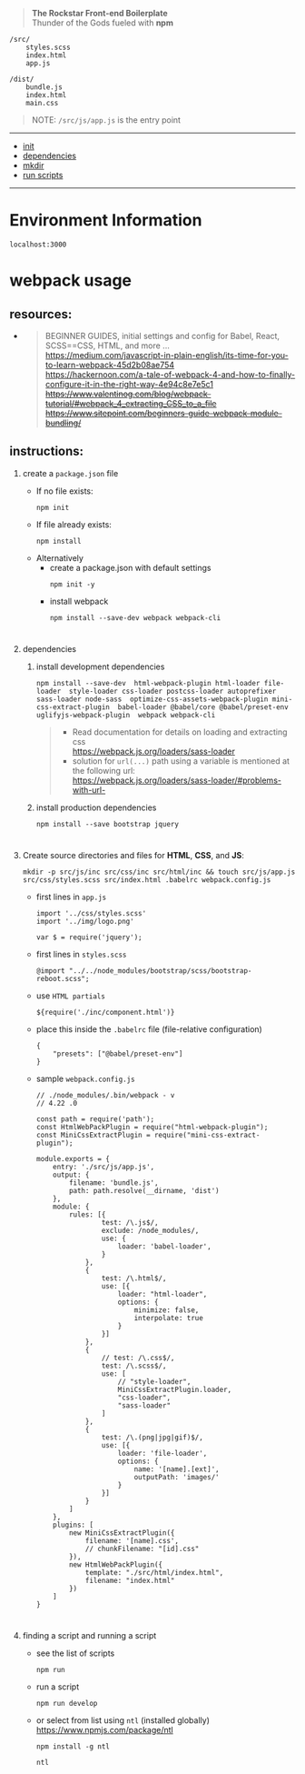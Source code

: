 > __The Rockstar Front-end Boilerplate__  
> Thunder of the Gods fueled with __npm__ 

```
/src/
    styles.scss
    index.html
    app.js

/dist/
    bundle.js
    index.html
    main.css
```
> NOTE: `/src/js/app.js` is the entry point   

___

- [init](#init)
- [dependencies](#dependencies)
- [mkdir](#directories)
- [run scripts](#run)




<a name="init"></a>   
___    

# Environment Information
```
localhost:3000
```

# webpack usage

## resources:  
- > BEGINNER GUIDES, initial settings and config for Babel, React, SCSS==CSS, HTML, and more ...    
    https://medium.com/javascript-in-plain-english/its-time-for-you-to-learn-webpack-45d2b08ae754    
    https://hackernoon.com/a-tale-of-webpack-4-and-how-to-finally-configure-it-in-the-right-way-4e94c8e7e5c1  
    ~~https://www.valentinog.com/blog/webpack-tutorial/#webpack_4_extracting_CSS_to_a_file~~  
    ~~https://www.sitepoint.com/beginners-guide-webpack-module-bundling/~~   


## instructions:  
1. create a `package.json` file  
    - If no file exists:
        ```
        npm init
        ```
    - If file already exists:
        ```
        npm install
        ```
    - Alternatively 
        - create a package.json with default settings  
            ```
            npm init -y
            ```
        - install webpack 
            ```
            npm install --save-dev webpack webpack-cli
            ```  

    <a name="dependencies"></a>   
    #
1. dependencies   
    1. install development dependencies   
        ```
        npm install --save-dev  html-webpack-plugin html-loader file-loader  style-loader css-loader postcss-loader autoprefixer  sass-loader node-sass  optimize-css-assets-webpack-plugin mini-css-extract-plugin  babel-loader @babel/core @babel/preset-env  uglifyjs-webpack-plugin  webpack webpack-cli
        ```   
        >- Read documentation for details on loading and extracting css    
        >   https://webpack.js.org/loaders/sass-loader   
        > - solution for `url(...)` path using a variable is mentioned at the following url:   
        >   https://webpack.js.org/loaders/sass-loader/#problems-with-url-    

    2. install production dependencies   
        ```
        npm install --save bootstrap jquery
        ```  

    <a name="directories"></a>   
    #
1. Create source directories and files for __HTML__, __CSS__, and __JS__:  
    ```
    mkdir -p src/js/inc src/css/inc src/html/inc && touch src/js/app.js src/css/styles.scss src/index.html .babelrc webpack.config.js 
    ```
    - first lines in `app.js`   
        ```
        import '../css/styles.scss'
        import '../img/logo.png'

        var $ = require('jquery');
        ``` 

    - first lines in `styles.scss`  
        ```
        @import "../../node_modules/bootstrap/scss/bootstrap-reboot.scss";
        ``` 

    - use `HTML partials`   
        ```
        ${require('./inc/component.html')}
        ```

    - place this inside the `.babelrc` file (file-relative configuration)  
        ```
        {
            "presets": ["@babel/preset-env"]
        }
        ```  

    - sample `webpack.config.js`    
        ```
        // ./node_modules/.bin/webpack - v
        // 4.22 .0

        const path = require('path');
        const HtmlWebPackPlugin = require("html-webpack-plugin");
        const MiniCssExtractPlugin = require("mini-css-extract-plugin");

        module.exports = {
            entry: './src/js/app.js',
            output: {
                filename: 'bundle.js',
                path: path.resolve(__dirname, 'dist')
            },
            module: {
                rules: [{
                        test: /\.js$/,
                        exclude: /node_modules/,
                        use: {
                            loader: 'babel-loader',
                        }
                    },
                    {
                        test: /\.html$/,
                        use: [{
                            loader: "html-loader",
                            options: {
                                minimize: false,
                                interpolate: true
                            }
                        }]
                    },
                    {
                        // test: /\.css$/,
                        test: /\.scss$/,
                        use: [
                            // "style-loader",
                            MiniCssExtractPlugin.loader,
                            "css-loader",
                            "sass-loader"
                        ]
                    },
                    {
                        test: /\.(png|jpg|gif)$/,
                        use: [{
                            loader: 'file-loader',
                            options: {
                                name: '[name].[ext]',
                                outputPath: 'images/'
                            }
                        }]
                    }
                ]
            },
            plugins: [
                new MiniCssExtractPlugin({
                    filename: '[name].css',
                    // chunkFilename: "[id].css"
                }),
                new HtmlWebPackPlugin({
                    template: "./src/html/index.html",
                    filename: "index.html"
                })
            ]
        }
        ```  
    <a name="run"></a>   
    #
1. finding a script and running a script
    - see the list of scripts
        ```
        npm run
        ```
    - run a script
        ```
        npm run develop
        ```
    - or select from list using `ntl` (installed globally)    
        https://www.npmjs.com/package/ntl  
        ```
        npm install -g ntl
        ```
        ```
        ntl
        ```

